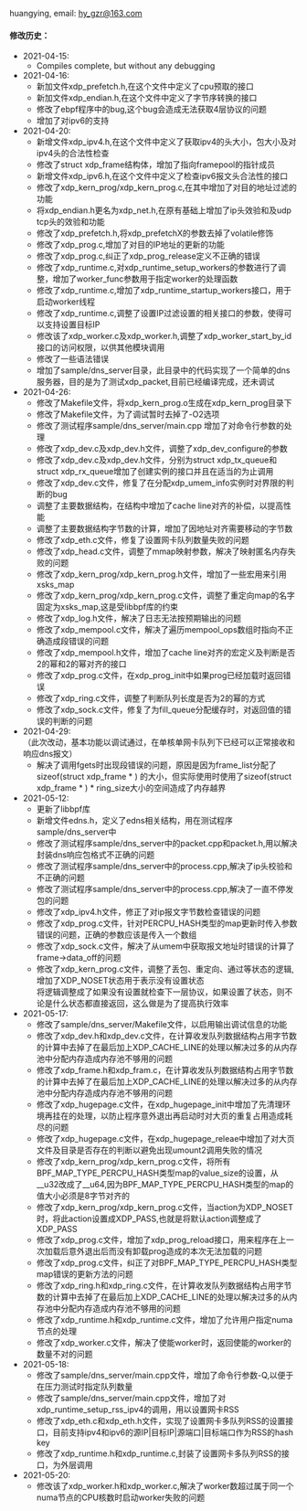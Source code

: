 huangying, email: hy_gzr@163.com

#### 修改历史：
* 2021-04-15:<br>
  * Compiles complete, but without any debugging
* 2021-04-16:<br>
  * 新加文件xdp_prefetch.h,在这个文件中定义了cpu预取的接口
  * 新加文件xdp_endian.h,在这个文件中定义了字节序转换的接口
  * 修改了ebpf程序中的bug,这个bug会造成无法获取4层协议的问题
  * 增加了对ipv6的支持
* 2021-04-20:<br>
  * 新增文件xdp_ipv4.h,在这个文件中定义了获取ipv4的头大小，包大小及对ipv4头的合法性检查
  * 修改了struct xdp_frame结构体，增加了指向framepool的指针成员
  * 新增文件xdp_ipv6.h,在这个文件中定义了检查ipv6报文头合法性的接口
  * 修改了xdp_kern_prog/xdp_kern_prog.c,在其中增加了对目的地址过滤的功能
  * 将xdp_endian.h更名为xdp_net.h,在原有基础上增加了ip头效验和及udp tcp头的效验和功能
  * 修改了xdp_prefetch.h,将xdp_prefetchX的参数去掉了volatile修饰
  * 修改了xdp_prog.c,增加了对目的IP地址的更新的功能
  * 修改了xdp_prog.c,纠正了xdp_prog_release定义不正确的错误
  * 修改了xdp_runtime.c,对xdp_runtime_setup_workers的参数进行了调整，增加了worker_func参数用于指定worker的处理函数
  * 修改了xdp_runtime.c,增加了xdp_runtime_startup_workers接口，用于启动worker线程
  * 修改了xdp_runtime.c,调整了设置IP过滤设置的相关接口的参数，使得可以支持设置目标IP
  * 修改该了xdp_worker.c及xdp_worker.h,调整了xdp_worker_start_by_id接口的访问权限，以供其他模块调用
  * 修改了一些语法错误
  * 增加了sample/dns_server目录，此目录中的代码实现了一个简单的dns服务器，目的是为了测试xdp_packet,目前已经编译完成，还未调试
* 2021-04-26:<br>
  * 修改了Makefile文件，将xdp_kern_prog.o生成在xdp_kern_prog目录下
  * 修改了Makefile文件，为了调试暂时去掉了-O2选项
  * 修改了测试程序sample/dns_server/main.cpp 增加了对命令行参数的处理
  * 修改了xdp_dev.c及xdp_dev.h文件，调整了xdp_dev_configure的参数
  * 修改了xdp_dev.c及xdp_dev.h文件，分别为struct xdp_tx_queue和struct xdp_rx_queue增加了创建实例的接口并且在适当的为止调用
  * 修改了xdp_dev.c文件，修复了在分配xdp_umem_info实例时对界限的判断的bug
  * 调整了主要数据结构，在结构中增加了cache line对齐的补偿，以提高性能
  * 调整了主要数据结构字节数的计算，增加了因地址对齐需要移动的字节数
  * 修改了xdp_eth.c文件，修复了设置网卡队列数量失败的问题
  * 修改了xdp_head.c文件，调整了mmap映射参数，解决了映射匿名内存失败的问题
  * 修改了xdp_kern_prog/xdp_kern_prog.h文件，增加了一些宏用来引用xsks_map
  * 修改了xdp_kern_prog/xdp_kern_prog.c文件，调整了重定向map的名字固定为xsks_map,这是受libbpf库的约束
  * 修改了xdp_log.h文件，解决了日志无法按预期输出的问题
  * 修改了xdp_mempool.c文件，解决了遍历mempool_ops数组时指向不正确造成段错误的问题
  * 修改了xdp_mempool.h文件，增加了cache line对齐的宏定义及判断是否2的幂和2的幂对齐的接口
  * 修改了xdp_prog.c文件，在xdp_prog_init中如果prog已经加载时返回错误
  * 修改了xdp_ring.c文件，调整了判断队列长度是否为2的幂的方式
  * 修改了xdp_sock.c文件，修复了为fill_queue分配缓存时，对返回值的错误的判断的问题
* 2021-04-29:<br>（此次改动，基本功能以调试通过，在单核单网卡队列下已经可以正常接收和响应dns报文）
  * 解决了调用fgets时出现段错误的问题，原因是因为frame_list分配了sizeof(struct xdp_frame * ) 的大小，但实际使用时使用了sizeof(struct xdp_frame * ) * ring_size大小的空间造成了内存越界
* 2021-05-12:<br>
  * 更新了libbpf库
  * 新增文件edns.h，定义了edns相关结构，用在测试程序sample/dns_server中
  * 修改了测试程序sample/dns_server中的packet.cpp和packet.h,用以解决封装dns响应包格式不正确的问题
  * 修改了测试程序sample/dns_server中的process.cpp,解决了ip头校验和不正确的问题
  * 修改了测试程序sample/dns_server中的process.cpp,解决了一直不停发包的问题
  * 修改了xdp_ipv4.h文件，修正了对ip报文字节数检查错误的问题
  * 修改了xdp_prog.c文件，针对PERCPU_HASH类型的map更新时传入参数错误的问题，正确的参数应该是传入一个数组
  * 修改了xdp_sock.c文件，解决了从umem中获取报文地址时错误的计算了frame->data_off的问题
  * 修改了xdp_kern_prog.c文件，调整了丢包、重定向、通过等状态的逻辑,增加了XDP_NOSET状态用于表示没有设置状态<br>
    将逻辑调整成了如果没有设置就检查下一层协议，如果设置了状态，则不论是什么状态都直接返回，这么做是为了提高执行效率
* 2021-05-17:<br>
  * 修改了sample/dns_server/Makefile文件，以启用输出调试信息的功能
  * 修改了xdp_dev.h和xdp_dev.c文件，在计算收发队列数据结构占用字节数的计算中去掉了在最后加上XDP_CACHE_LINE的处理以解决过多的从内存池中分配内存造成内存池不够用的问题
  * 修改了xdp_frame.h和xdp_fram.c，在计算收发队列数据结构占用字节数的计算中去掉了在最后加上XDP_CACHE_LINE的处理以解决过多的从内存池中分配内存造成内存池不够用的问题
  * 修改了xdp_hugepage.c文件，在xdp_hugepage_init中增加了先清理环境再挂在的处理，以防止程序意外退出再启动时对大页的重复占用造成耗尽的问题
  * 修改了xdp_hugepage.c文件，在xdp_hugepage_releae中增加了对大页文件及目录是否存在的判断以避免出现umount2调用失败的情况
  * 修改了xdp_kern_prog/xdp_kern_prog.c文件，将所有BPF_MAP_TYPE_PERCPU_HASH类型map的value_size的设置，从__u32改成了__u64,因为BPF_MAP_TYPE_PERCPU_HASH类型的map的值大小必须是8字节对齐的
  * 修改了xdp_kern_prog/xdp_kern_prog.c文件，当action为XDP_NOSET时，将此action设置成XDP_PASS,也就是将默认action调整成了XDP_PASS
  * 修改了xdp_prog.c文件，增加了xdp_prog_reload接口，用来程序在上一次加载后意外退出后而没有卸载prog造成的本次无法加载的问题
  * 修改了xdp_prog.c文件，纠正了对BPF_MAP_TYPE_PERCPU_HASH类型map错误的更新方法的问题
  * 修改了xdp_ring.h和xdp_ring.c文件，在计算收发队列数据结构占用字节数的计算中去掉了在最后加上XDP_CACHE_LINE的处理以解决过多的从内存池中分配内存造成内存池不够用的问题
  * 修改了xdp_runtime.h和xdp_runtime.c文件，增加了允许用户指定numa节点的处理
  * 修改了xdp_worker.c文件，解决了使能worker时，返回使能的worker的数量不对的问题
* 2021-05-18:<br>
  * 修改了sample/dns_server/main.cpp文件，增加了命令行参数-Q,以便于在压力测试时指定队列数量
  * 修改了sample/dns_server/main.cpp文件，增加了对xdp_runtime_setup_rss_ipv4的调用，用以设置网卡RSS
  * 修改了xdp_eth.c和xdp_eth.h文件，实现了设置网卡多队列RSS的设置接口，目前支持ipv4和ipv6的源IP|目标IP|源端口|目标端口作为RSS的hash key
  * 修改了xdp_runtime.h和xdp_runtime.c,封装了设置网卡多队列RSS的接口，为外层调用
* 2021-05-20:<br>
  * 修改该了xdp_worker.h和xdp_worker.c,解决了worker数超过属于同一个numa节点的CPU核数时启动worker失败的问题
